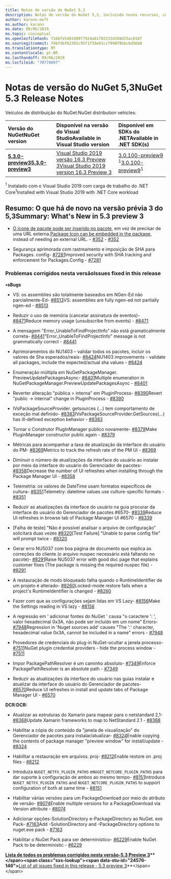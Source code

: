 ```yaml
---
title: Notas de versão do NuGet 5,3
description: Notas de versão do NuGet 5,3, incluindo novos recursos, correções de bugs e DCRs.
author: karann-msft
ms.author: karann
ms.date: 09/06/2019
ms.topic: conceptual
ms.openlocfilehash: f16bfe5481009f7924a61f03233d288d25ac618f
ms.sourcegitcommit: f4bfdbf62302c95f1f39e81ccf998f8bbc6d56b0
ms.translationtype: MT
ms.contentlocale: pt-BR
ms.lasthandoff: 09/06/2019
ms.locfileid: "70774097"
---
```

# <a name="nuget-53-release-notes"></a><span data-ttu-id="24576-103">Notas de versão do NuGet 5,3</span><span class="sxs-lookup"><span data-stu-id="24576-103">NuGet 5.3 Release Notes</span></span>

<span data-ttu-id="24576-104">Veículos de distribuição do NuGet:</span><span class="sxs-lookup"><span data-stu-id="24576-104">NuGet distribution vehicles:</span></span>

| <span data-ttu-id="24576-105">Versão do NuGet</span><span class="sxs-lookup"><span data-stu-id="24576-105">NuGet version</span></span> | <span data-ttu-id="24576-106">Disponível na versão do Visual Studio</span><span class="sxs-lookup"><span data-stu-id="24576-106">Available in Visual Studio version</span></span>| <span data-ttu-id="24576-107">Disponível em SDKs do .NET</span><span class="sxs-lookup"><span data-stu-id="24576-107">Available in .NET SDK(s)</span></span>|
|:---|:---|:---|
| [<span data-ttu-id="24576-108">**5.3.0-preview3**</span><span class="sxs-lookup"><span data-stu-id="24576-108">**5.3.0-preview3**</span></span>](https://nuget.org/downloads) | [<span data-ttu-id="24576-109">Visual Studio 2019 versão 16,3 Preview 3</span><span class="sxs-lookup"><span data-stu-id="24576-109">Visual Studio 2019 version 16.3 Preview 3</span></span>](https://visualstudio.microsoft.com/vs/preview/) | <span data-ttu-id="24576-110">[3.0.100-preview9](https://dotnet.microsoft.com/download/dotnet-core/3.0) <sup>1</sup></span><span class="sxs-lookup"><span data-stu-id="24576-110">[3.0.100-preview9](https://dotnet.microsoft.com/download/dotnet-core/3.0)<sup>1</sup></span></span> |

<span data-ttu-id="24576-111"><sup>1</sup> Instalado com o Visual Studio 2019 com carga de trabalho do .NET Core</span><span class="sxs-lookup"><span data-stu-id="24576-111"><sup>1</sup>Installed with Visual Studio 2019 with .NET Core workload</span></span>

## <a name="summary-whats-new-in-53-preview-3"></a><span data-ttu-id="24576-112">Resumo: O que há de novo na versão prévia 3 do 5,3</span><span class="sxs-lookup"><span data-stu-id="24576-112">Summary: What's New in 5.3 preview 3</span></span>

* <span data-ttu-id="24576-113">[O ícone de pacote pode ser inserido no pacote](../reference/msbuild-targets.md#packing-an-icon-image-file), em vez de precisar de uma URL externa.</span><span class="sxs-lookup"><span data-stu-id="24576-113">[Package Icon can be embedded in the package](../reference/msbuild-targets.md#packing-an-icon-image-file), instead of needing an external URL.</span></span><span data-ttu-id="24576-114"> - [#352](https://github.com/NuGet/Home/issues/352)</span><span class="sxs-lookup"><span data-stu-id="24576-114"> - [#352](https://github.com/NuGet/Home/issues/352)</span></span>

* <span data-ttu-id="24576-115">Segurança aprimorada com rastreamento e imposição de SHA para Packages. config- [#7281](https://github.com/NuGet/Home/issues/7281)</span><span class="sxs-lookup"><span data-stu-id="24576-115">Improved security with SHA tracking and enforcement for Packages.Config - [#7281](https://github.com/NuGet/Home/issues/7281)</span></span>

### <a name="issues-fixed-in-this-release"></a><span data-ttu-id="24576-116">Problemas corrigidos nesta versão</span><span class="sxs-lookup"><span data-stu-id="24576-116">Issues fixed in this release</span></span>

<span data-ttu-id="24576-117">**•s**</span><span class="sxs-lookup"><span data-stu-id="24576-117">**Bugs**</span></span>

* <span data-ttu-id="24576-118">VS: os assemblies são totalmente baseados em NGen-Ed não parcialmente-Ed- [#8513](https://github.com/NuGet/Home/issues/8513)</span><span class="sxs-lookup"><span data-stu-id="24576-118">VS: assemblies are fully ngen-ed not partially ngen-ed - [#8513](https://github.com/NuGet/Home/issues/8513)</span></span>

* <span data-ttu-id="24576-119">Reduzir o uso de memória (cancelar assinatura de eventos)- [#8471](https://github.com/NuGet/Home/issues/8471)</span><span class="sxs-lookup"><span data-stu-id="24576-119">Reduce memory usage (unsubscribe from events) - [#8471](https://github.com/NuGet/Home/issues/8471)</span></span>

* <span data-ttu-id="24576-120">A mensagem "Error_UnableToFindProjectInfo" não está gramaticalmente correta- [#8441](https://github.com/NuGet/Home/issues/8441)</span><span class="sxs-lookup"><span data-stu-id="24576-120">"Error_UnableToFindProjectInfo" message is not grammatically correct - [#8441](https://github.com/NuGet/Home/issues/8441)</span></span>

* <span data-ttu-id="24576-121">Aprimoramentos do NU1403 – validar todos os pacotes, incluir os valores de Sha esperados/reais- [#8424](https://github.com/NuGet/Home/issues/8424)</span><span class="sxs-lookup"><span data-stu-id="24576-121">NU1403 improvements - validate all packages, include the expected/actual sha values - [#8424](https://github.com/NuGet/Home/issues/8424)</span></span>

* <span data-ttu-id="24576-122">Enumeração múltipla em NuGetPackageManager. PreviewUpdatePackagesAsync- [#8401](https://github.com/NuGet/Home/issues/8401)</span><span class="sxs-lookup"><span data-stu-id="24576-122">Multiple enumeration in NuGetPackageManager.PreviewUpdatePackagesAsync - [#8401](https://github.com/NuGet/Home/issues/8401)</span></span>

* <span data-ttu-id="24576-123">Reverter alteração "pública > interna" em PluginProcess- [#8390](https://github.com/NuGet/Home/issues/8390)</span><span class="sxs-lookup"><span data-stu-id="24576-123">Revert "public -> internal" change in PluginProcess - [#8390](https://github.com/NuGet/Home/issues/8390)</span></span>

* <span data-ttu-id="24576-124">IVsPackageSourceProvider. getsources (...) tem comportamento de exceção mal definido- [#8383](https://github.com/NuGet/Home/issues/8383)</span><span class="sxs-lookup"><span data-stu-id="24576-124">IVsPackageSourceProvider.GetSources(…) has ill-defined exception behavior - [#8383](https://github.com/NuGet/Home/issues/8383)</span></span>

* <span data-ttu-id="24576-125">Tornar o Construtor PlugInManager público novamente- [#8379](https://github.com/NuGet/Home/issues/8379)</span><span class="sxs-lookup"><span data-stu-id="24576-125">Make PluginManager constructor public again - [#8379](https://github.com/NuGet/Home/issues/8379)</span></span>

* <span data-ttu-id="24576-126">Métricas para acompanhar a taxa de atualização da interface do usuário do PM- [#8369](https://github.com/NuGet/Home/issues/8369)</span><span class="sxs-lookup"><span data-stu-id="24576-126">Metrics to track the refresh rate of the PM UI - [#8369](https://github.com/NuGet/Home/issues/8369)</span></span>

* <span data-ttu-id="24576-127">Diminuir o número de atualizações da interface do usuário ao instalar por meio da interface do usuário do Gerenciador de pacotes- [#8358](https://github.com/NuGet/Home/issues/8358)</span><span class="sxs-lookup"><span data-stu-id="24576-127">Decrease the number of UI refreshes when installing through the Package Manager UI - [#8358](https://github.com/NuGet/Home/issues/8358)</span></span>

* <span data-ttu-id="24576-128">Telemetria: os valores de DateTime usam formatos específicos de cultura- [#8351](https://github.com/NuGet/Home/issues/8351)</span><span class="sxs-lookup"><span data-stu-id="24576-128">Telemetry:  datetime values use culture-specific formats - [#8351](https://github.com/NuGet/Home/issues/8351)</span></span>

* <span data-ttu-id="24576-129">Reduzir as atualizações da interface do usuário na guia procurar da interface do usuário do Gerenciador de pacotes #6570- [#8339](https://github.com/NuGet/Home/issues/8339)</span><span class="sxs-lookup"><span data-stu-id="24576-129">Reduce UI refreshes in browse tab of Package Manager UI #6570 - [#8339](https://github.com/NuGet/Home/issues/8339)</span></span>

* <span data-ttu-id="24576-130">[Falha de teste] "Não é possível analisar o arquivo de configuração" solicitará duas vezes [#8320](https://github.com/NuGet/Home/issues/8320)</span><span class="sxs-lookup"><span data-stu-id="24576-130">[Test Failure] “Unable to parse config file” will prompt twice - [#8320](https://github.com/NuGet/Home/issues/8320)</span></span>

* <span data-ttu-id="24576-131">Gerar erro NU5037 com boa página de documento que explica as correções do cliente (o arquivo nuspec necessário está faltando no pacote)- [#8291](https://github.com/NuGet/Home/issues/8291)</span><span class="sxs-lookup"><span data-stu-id="24576-131">Raise NU5037 error with good doc page that explains customer fixes (The package is missing the required nuspec file) - [#8291](https://github.com/NuGet/Home/issues/8291)</span></span>

* <span data-ttu-id="24576-132">A restauração de modo bloqueado falha quando o RuntimeIdentifier de um projeto é alterado- [#8260](https://github.com/NuGet/Home/issues/8260)</span><span class="sxs-lookup"><span data-stu-id="24576-132">Locked-mode restore fails when a project's RuntimeIdentifier is changed - [#8260](https://github.com/NuGet/Home/issues/8260)</span></span>

* <span data-ttu-id="24576-133">Fazer com que as configurações sejam lidas em VS Lazy- [#8156](https://github.com/NuGet/Home/issues/8156)</span><span class="sxs-lookup"><span data-stu-id="24576-133">Make the Settings reading in VS lazy - [#8156](https://github.com/NuGet/Home/issues/8156)</span></span>

* <span data-ttu-id="24576-134">A regressão em ' adicionar fontes do NuGet ' causa "o caractere ': ', valor hexadecimal 0x3A, não pode ser incluído em um nome" Errors- [#7948](https://github.com/NuGet/Home/issues/7948)</span><span class="sxs-lookup"><span data-stu-id="24576-134">Regression in 'Nuget sources add' causes "The ':' character, hexadecimal value 0x3A, cannot be included in a name" errors - [#7948](https://github.com/NuGet/Home/issues/7948)</span></span>

* <span data-ttu-id="24576-135">Provedores de credenciais do plug-in NuGet-ocultar a janela processo- [#7511](https://github.com/NuGet/Home/issues/7511)</span><span class="sxs-lookup"><span data-stu-id="24576-135">NuGet plugin credential providers - hide the process window - [#7511](https://github.com/NuGet/Home/issues/7511)</span></span>

* <span data-ttu-id="24576-136">Impor PackagePathResolver é um caminho absoluto- [#7349](https://github.com/NuGet/Home/issues/7349)</span><span class="sxs-lookup"><span data-stu-id="24576-136">Enforce PackagePathResolver is an absolute path - [#7349](https://github.com/NuGet/Home/issues/7349)</span></span>

* <span data-ttu-id="24576-137">Reduzir as atualizações da interface do usuário nas guias instalar e atualizar da interface do usuário do Gerenciador de pacotes- [#6570](https://github.com/NuGet/Home/issues/6570)</span><span class="sxs-lookup"><span data-stu-id="24576-137">Reduce UI refreshes in install and update tabs of Package Manager UI - [#6570](https://github.com/NuGet/Home/issues/6570)</span></span>

<span data-ttu-id="24576-138">**DCR:**</span><span class="sxs-lookup"><span data-stu-id="24576-138">**DCR:**</span></span>

* <span data-ttu-id="24576-139">Atualizar as estruturas do Xamarin para mapear para o netstandard 2,1- [#8368](https://github.com/NuGet/Home/issues/8368)</span><span class="sxs-lookup"><span data-stu-id="24576-139">Update Xamarin frameworks to map to NetStandard 2.1 - [#8368](https://github.com/NuGet/Home/issues/8368)</span></span>

* <span data-ttu-id="24576-140">Habilitar a cópia do conteúdo da "janela de visualização" do Gerenciador de pacotes para instalar/atualizar- [#8324](https://github.com/NuGet/Home/issues/8324)</span><span class="sxs-lookup"><span data-stu-id="24576-140">Enable copying the contents of package manager "preview window" for install/update - [#8324](https://github.com/NuGet/Home/issues/8324)</span></span>

* <span data-ttu-id="24576-141">Habilitar a restauração em arquivos. proj- [#8212](https://github.com/NuGet/Home/issues/8212)</span><span class="sxs-lookup"><span data-stu-id="24576-141">Enable restore on .proj files - [#8212](https://github.com/NuGet/Home/issues/8212)</span></span>

* <span data-ttu-id="24576-142">Introduza `NUGET_NETFX_PLUGIN_PATHS` e`NUGET_NETCORE_PLUGIN_PATHS` para dar suporte à configuração de ambos ao mesmo tempo- [#8151](https://github.com/NuGet/Home/issues/8151)</span><span class="sxs-lookup"><span data-stu-id="24576-142">Introduce `NUGET_NETFX_PLUGIN_PATHS` and `NUGET_NETCORE_PLUGIN_PATHS` to support configuration of both at same time - [#8151](https://github.com/NuGet/Home/issues/8151)</span></span>

* <span data-ttu-id="24576-143">Habilitar várias versões para um PackageDownload por meio do atributo de versão- [#8074](https://github.com/NuGet/Home/issues/8074)</span><span class="sxs-lookup"><span data-stu-id="24576-143">Enable multiple versions for a PackageDownload via Version attribute - [#8074](https://github.com/NuGet/Home/issues/8074)</span></span>

* <span data-ttu-id="24576-144">Adicionar opções-SolutionDirectory e-PackageDirectory ao NuGet. exe Pack- [#7163](https://github.com/NuGet/Home/issues/7163)</span><span class="sxs-lookup"><span data-stu-id="24576-144">Add -SolutionDirectory and -PackageDirectory options to nuget.exe pack - [#7163](https://github.com/NuGet/Home/issues/7163)</span></span>

* <span data-ttu-id="24576-145">Habilitar o NuGet Pack para ser determinístico- [#6229](https://github.com/NuGet/Home/issues/6229)</span><span class="sxs-lookup"><span data-stu-id="24576-145">Enable NuGet Pack to be deterministic - [#6229](https://github.com/NuGet/Home/issues/6229)</span></span>

<span data-ttu-id="24576-146">**[Lista de todos os problemas corrigidos nesta versão-5,3 Preview 3](https://github.com/nuget/home/issues?q=is%3Aissue+is%3Aclosed+milestone%3A%225.3")**</span><span class="sxs-lookup"><span data-stu-id="24576-146">**[List of all issues fixed in this release - 5.3 preview 3](https://github.com/nuget/home/issues?q=is%3Aissue+is%3Aclosed+milestone%3A%225.3")**</span></span>
